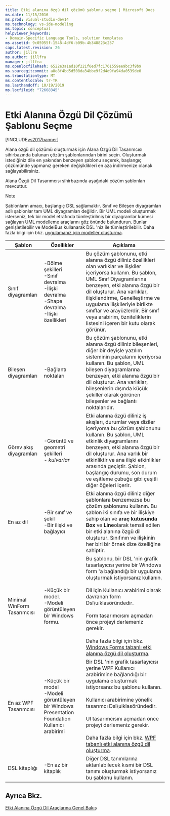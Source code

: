 ```yaml
---
title: Etki alanına özgü dil çözümü şablonu seçme | Microsoft Docs
ms.date: 11/15/2016
ms.prod: visual-studio-dev14
ms.technology: vs-ide-modeling
ms.topic: conceptual
helpviewer_keywords:
- Domain-Specific Language Tools, solution templates
ms.assetid: 9c05955f-1548-4df6-b09b-4b348823c237
caps.latest.revision: 26
author: jillre
ms.author: jillfra
manager: jillfra
ms.openlocfilehash: 6522e3a1ad10f221f0ed7fc1761559ee9bc3f9b9
ms.sourcegitcommit: a8e8f4bd5d508da34bbe9f2d4d9fa94da0539de0
ms.translationtype: MT
ms.contentlocale: tr-TR
ms.lasthandoff: 10/19/2019
ms.locfileid: "72668345"
---
```

# <a name="choosing-a-domain-specific-language-solution-template"></a>Etki Alanına Özgü Dil Çözümü Şablonu Seçme
[!INCLUDE[vs2017banner](../includes/vs2017banner.md)]

Alana özgü dil çözümü oluşturmak için Alana Özgü Dil Tasarımcısı sihirbazında bulunan çözüm şablonlarından birini seçin. Oluşturmak istediğiniz dile en yakından benzeyen şablonu seçerek, başlangıç çözümünde yapmanız gereken değişiklikleri en aza indirmenize olanak sağlayabilirsiniz.

 Alana Özgü Dil Tasarımcısı sihirbazında aşağıdaki çözüm şablonları mevcuttur.

> [!NOTE]
> Şablonların amacı, başlangıç DSL sağlamaktır. Sınıf ve Bileşen diyagramları adlı şablonlar tam UML diyagramları değildir. Bir UML modeli oluşturmak isterseniz, tek bir model etrafında tümleştirilmiş bir diyagramlar kümesi sağlayan UML modelleme araçlarını göz önünde bulundurun. Bunlar genişletilebilir ve ModelBus kullanarak DSL 'niz ile tümleştirilebilir. Daha fazla bilgi için bkz. [uygulamanız için modeller oluşturma](../modeling/create-models-for-your-app.md).

|Şablon|Özellikler|Açıklama|
|--------------|--------------|-----------------|
|Sınıf diyagramları|-Bölme şekilleri<br />-Sınıf devralma<br />-İlişki devralma<br />-Shape devralma<br />-İlişki özellikleri|Bu çözüm şablonunu, etki alanına özgü diliniz özellikleri olan varlıklar ve ilişkiler içeriyorsa kullanın. Bu şablon, UML Sınıf Diyagramlarına benzeyen, etki alanına özgü bir dil oluşturur. Ana varlıklar, ilişkilendirme, Genelleştirme ve uygulama ilişkileriyle birlikte sınıflar ve arayüzlerdir. Bir sınıf veya arabirim, özniteliklerin listesini içeren bir kutu olarak görünür.|
|Bileşen diyagramları|-Bağlantı noktaları|Bu çözüm şablonunu, etki alanına özgü diliniz bileşenleri, diğer bir deyişle yazılım sisteminin parçalarını içeriyorsa kullanın. Bu şablon, UML bileşen diyagramlarına benzeyen, etki alanına özgü bir dil oluşturur. Ana varlıklar, bileşenlerin dışında küçük şekiller olarak görünen bileşenler ve bağlantı noktalarıdır.|
|Görev akış diyagramları|-Görüntü ve geometri şekilleri<br />-   *kulvarlar*|Etki alanına özgü diliniz iş akışları, durumlar veya diziler içeriyorsa bu çözüm şablonunu kullanın. Bu şablon, UML etkinlik diyagramlarını benzeyen, etki alanına özgü bir dil oluşturur. Ana varlık bir etkinliktir ve ana ilişki etkinlikler arasında geçiştir. Şablon, başlangıç durumu, son durum ve eşitleme çubuğu gibi çeşitli diğer öğeleri içerir.|
|En az dil|-Bir sınıf ve şekil<br />-Bir ilişki ve bağlayıcı|Etki alanına özgü diliniz diğer şablonlara benzemezse bu çözüm şablonunu kullanın. Bu şablon iki sınıfa ve bir ilişkiye sahip olan ve **araç** **kutusunda Box** ve **Line**olarak temsil edilen bir etki alanına özgü dil oluşturur. Sınıfının ve ilişkinin her biri bir örnek dize özelliğine sahiptir.|
|Minimal WinForm Tasarımcısı|-Küçük bir model.<br />-Modeli görüntüleyen bir Windows formu.|Bu şablonu, bir DSL 'nin grafik tasarlayıcısı yerine bir Windows form 'a bağlandığı bir uygulama oluşturmak istiyorsanız kullanın.<br /><br /> Dil için Kullanıcı arabirimi olarak davranan form Dsl\uıklasöründedir.<br /><br /> Form tasarımcısını açmadan önce projeyi derlemeniz gerekir.<br /><br /> Daha fazla bilgi için bkz. [Windows Forms tabanlı etki alanına özgü dil oluşturma](../modeling/creating-a-windows-forms-based-domain-specific-language.md).|
|En az WPF Tasarımcısı|-Küçük bir model<br />-Modeli görüntüleyen bir Windows Presentation Foundation Kullanıcı arabirimi|Bir DSL 'nin grafik tasarlayıcısı yerine WPF Kullanıcı arabirimine bağlandığı bir uygulama oluşturmak istiyorsanız bu şablonu kullanın.<br /><br /> Kullanıcı arabirimine yönelik tasarımcı Dsl\uiklasöründedir.<br /><br /> UI tasarımcısını açmadan önce projeyi derlemeniz gerekir.<br /><br /> Daha fazla bilgi için bkz. [WPF tabanlı etki alanına özgü dil oluşturma](../modeling/creating-a-wpf-based-domain-specific-language.md).|
|DSL kitaplığı|-En az bir kitaplık|Diğer DSL tanımlarına aktarılabilecek kısmi bir DSL tanımı oluşturmak istiyorsanız bu şablonu kullanın.|

## <a name="see-also"></a>Ayrıca Bkz.
 [Etki Alanına Özgü Dil Araçlarına Genel Bakış](../modeling/overview-of-domain-specific-language-tools.md)
